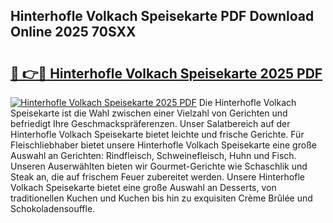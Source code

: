 ## Hinterhofle Volkach Speisekarte PDF Download Online 2025 70SXX

# <h2><a href="http://gcaab6.nevu.top/?p=Hinterhofle+Volkach+Speisekarte">🔗 👉🔴 Hinterhofle Volkach Speisekarte 2025 PDF</a></h2>

[![Hinterhofle Volkach Speisekarte 2025 PDF](https://i.imgur.com/dBaPXMq.png)](http://gcaab6.nevu.top/?p=Hinterhofle+Volkach+Speisekarte)
Die Hinterhofle Volkach Speisekarte ist die Wahl zwischen einer Vielzahl von Gerichten und befriedigt Ihre Geschmackspräferenzen. Unser Salatbereich auf der Hinterhofle Volkach Speisekarte bietet leichte und frische Gerichte. Für Fleischliebhaber bietet unsere Hinterhofle Volkach Speisekarte eine große Auswahl an Gerichten: Rindfleisch, Schweinefleisch, Huhn und Fisch. Unseren Auserwählten bieten wir Gourmet-Gerichte wie Schaschlik und Steak an, die auf frischem Feuer zubereitet werden. Unsere Hinterhofle Volkach Speisekarte bietet eine große Auswahl an Desserts, von traditionellen Kuchen und Kuchen bis hin zu exquisiten Crème Brûlée und Schokoladensouffle.
